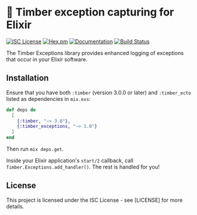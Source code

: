 # 🌲 Timber exception capturing for Elixir

[![ISC License](https://img.shields.io/badge/license-ISC-ff69b4.svg)](LICENSE.md)
[![Hex.pm](https://img.shields.io/hexpm/v/timber-exceptions.svg?maxAge=18000=plastic)](https://hex.pm/packages/timber-exceptions)
[![Documentation](https://img.shields.io/badge/hexdocs-latest-blue.svg)](https://hexdocs.pm/timber-exceptions/index.html)
[![Build Status](https://travis-ci.org/timberio/timber-elixir-exceptions.svg?branch=master)](https://travis-ci.org/timberio/timber-elixir-exceptions)

The Timber Exceptions library provides enhanced logging of exceptions that occur
in your Elixir software.

## Installation

Ensure that you have both `:timber` (version 3.0.0 or later) and `:timber_ecto` listed
as dependencies in `mix.exs`:

```elixir
def deps do
  [
    {:timber, "~> 3.0"},
    {:timber_exceptions, "~> 1.0"}
  ]
end
```

Then run `mix deps.get`.

Inside your Elixir application's `start/2` callback, call
`Timber.Exceptions.add_handler()`. The rest is handled for you!

## License

This project is licensed under the ISC License - see [LICENSE] for more details.
